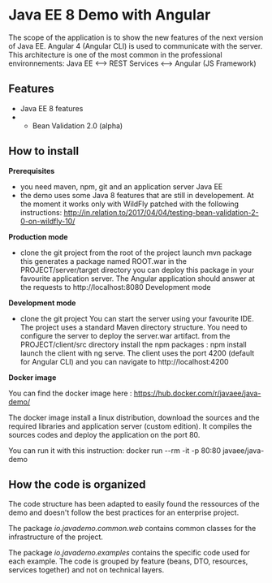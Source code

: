 # Java EE 8 Demo with Angular

The scope of the application is to show the new features of the next version of Java EE.
Angular 4 (Angular CLI) is used to communicate with the server.
This architecture is one of the most common in the professional environnements:
Java EE <--> REST Services <--> Angular (JS Framework)


## Features


- Java EE 8 features
- - Bean Validation 2.0 (alpha)

## How to install

__Prerequisites__

- you need maven, npm, git and an application server Java EE
- the demo uses some Java 8 features that are still in developement.
 At the moment it works only with WildFly patched with the following instructions:
 http://in.relation.to/2017/04/04/testing-bean-validation-2-0-on-wildfly-10/


__Production mode__

- clone the git project
from the root of the project launch mvn package this generates a package named ROOT.war in the PROJECT/server/target directory
you can deploy this package in your favourite application server. The Angular application should answer at the requests to http://localhost:8080
Development mode

__Development mode__

- clone the git project
You can start the server using your favourite IDE. The project uses a standard Maven directory structure. You need to configure the server to deploy the server.war artifact.
from the PROJECT/client/src directory install the npm packages : npm install
launch the client with ng serve. The client uses the port 4200 (default for Angular CLI) and you can navigate to http://localhost:4200

__Docker image__
 
 You can find the docker image here : https://hub.docker.com/r/javaee/java-demo/
 
 The docker image install a linux distribution, download the sources and the required libraries and application server (custom edition).
 It compiles the sources codes and deploy the application on the port 80.
 
 You can run it with this instruction: docker run --rm -it -p 80:80  javaee/java-demo
 
## How the code is organized
The code structure has been adapted to easily found the ressources of the demo and doesn't follow the best practices for an enterprise project.

The package _io.javademo.common.web_ contains common classes for the infrastructure of the project.

The package _io.javademo.examples_ contains the specific code used for each example. The code is grouped by feature (beans, DTO, resources, services together) and not on technical layers.